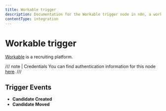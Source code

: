 ```yaml
---
title: Workable trigger
description: Documentation for the Workable trigger node in n8n, a workflow automation platform. Includes details of operations and configuration, and links to examples and credentials information.
contentType: integration
---
```


# Workable trigger

[Workable](https://www.workable.com/) is a recruiting platform.

/// note | Credentials
You can find authentication information for this node [here](/integrations/builtin/credentials/workable/).
///

## Trigger Events

- **Candidate Created**
- **Candidate Moved**

